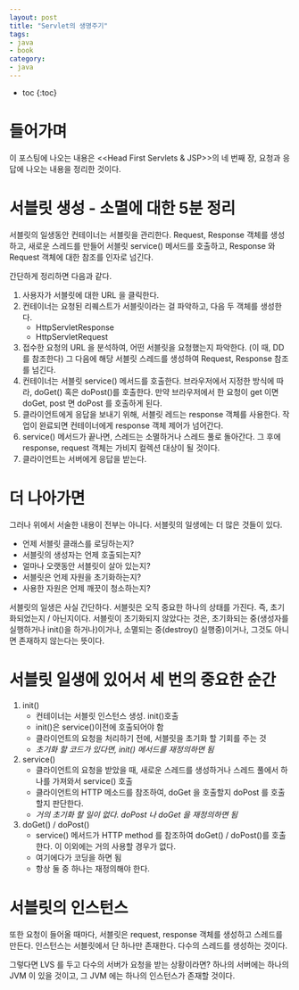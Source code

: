 ```yaml
---
layout: post
title: "Servlet의 생명주기"
tags:
- java
- book
category:
- java
---
```


* toc
{:toc}

# 들어가며
이 포스팅에 나오는 내용은 <<Head First Servlets & JSP>>의 네 번째 장, 요청과 응답에 나오는 내용을 정리한 것이다.

# 서블릿 생성 - 소멸에 대한 5분 정리

서블릿의 일생동안 컨테이너는 서블릿을 관리한다. Request, Response 객체를 생성하고, 새로운 스레드를 만들어 서블릿 service() 메서드를 호출하고, Response 와 Request 객체에 대한 참조를 인자로 넘긴다.

간단하게 정리하면 다음과 같다.

1. 사용자가 서블릿에 대한 URL 을 클릭한다.
2. 컨테이너는 요청된 리퀘스트가 서블릿이라는 걸 파악하고, 다음 두 객체를 생성한다.
	- HttpServletResponse
	- HttpServletRequest
3. 접수한 요청의 URL 을 분석하여, 어떤 서블릿을 요청했는지 파악한다. (이 때, DD를 참조한다) 그 다음에 해당 서블릿 스레드를 생성하여 Request, Response 참조를 넘긴다.
4. 컨테이너는 서블릿 service() 메서드를 호출한다. 브라우저에서 지정한 방식에 따라, doGet() 혹은 doPost()를 호출한다. 만약 브라우저에서 한 요청이 get 이면 doGet, post 면 doPost 를 호출하게 된다.
5. 클라이언트에게 응답을 보내기 위해, 서블릿 레드는 response 객체를 사용한다. 작업이 완료되면 컨테이너에게 response 객체 제어가 넘어간다.
6. service() 메서드가 끝나면, 스레드는 소멸하거나 스레드 풀로 돌아간다. 그 후에 response, request 객체는 가비지 컬렉션 대상이 될 것이다.
7. 클라이언트는 서버에게 응답을 받는다.


# 더 나아가면
그러나 위에서 서술한 내용이 전부는 아니다. 서블릿의 일생에는 더 많은 것들이 있다.

- 언제 서블릿 클래스를 로딩하는지?
- 서블릿의 생성자는 언제 호출되는지?
- 얼마나 오랫동안 서블릿이 살아 있는지?
- 서블릿은 언제 자원을 초기화하는지?
- 사용한 자원은 언제 깨끗이 청소하는지?

서블릿의 일생은 사실 간단하다. 서블릿은 오직 중요한 하나의 상태를 가진다. 즉, 초기화되었는지 / 아닌지이다. 서블릿이 초기화되지 않았다는 것은, 초기화되는 중(생성자를 실행하거나 init()을 하거나)이거나, 소멸되는 중(destroy() 실행중)이거나, 그것도 아니면 존재하지 않는다는 뜻이다.

# 서블릿 일생에 있어서 세 번의 중요한 순간

1. init()
	- 컨테이너는 서블릿 인스턴스 생성. init()호출
	- init()은 service()이전에 호출되어야 함
	- 클라이언트의 요청을 처리하기 전에, 서블릿을 초기화 할 기회를 주는 것
	- *초기화 할 코드가 있다면, init() 메서드를 재정의하면 됨*
2. service()
	- 클라이언트의 요청을 받았을 때, 새로운 스레드를 생성하거나 스레드 풀에서 하나를 가져와서 service() 호출
	- 클라이언트의 HTTP 메소드를 참조하여, doGet 을 호출할지 doPost 를 호출할지 판단한다.
	- *거의 초기화 할 일이 없다. doPost 나 doGet 을 재정의하면 됨*
3. doGet() / doPost()
	- service() 메서드가 HTTP method 를 참조하여 doGet() / doPost()를 호출한다. 이 이외에는 거의 사용할 경우가 없다.
	- 여기에다가 코딩을 하면 됨
	- 항상 둘 중 하나는 재정의해야 한다.

# 서블릿의 인스턴스
또한 요청이 들어올 때마다, 서블릿은 request, response 객체를 생성하고 스레드를 만든다. 인스턴스는 서블릿에서 단 하나만 존재한다. 다수의 스레드를 생성하는 것이다.

그렇다면 LVS 를 두고 다수의 서버가 요청을 받는 상황이라면? 하나의 서버에는 하나의 JVM 이 있을 것이고, 그 JVM 에는 하나의 인스턴스가 존재할 것이다.
